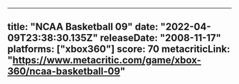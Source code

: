 
---
title: "NCAA Basketball 09"
date: "2022-04-09T23:38:30.135Z"
releaseDate: "2008-11-17"
platforms: ["xbox360"]
score: 70
metacriticLink: "https://www.metacritic.com/game/xbox-360/ncaa-basketball-09"
---
